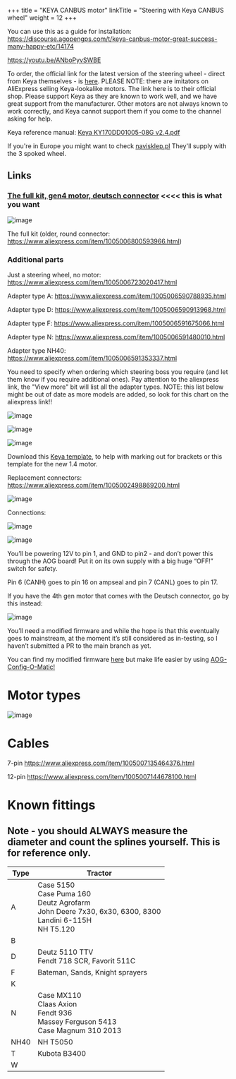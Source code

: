 +++
title = "KEYA CANBUS motor"
linkTitle = "Steering with Keya CANBUS wheel"
weight = 12
+++

You can use this as a guide for installation:
https://discourse.agopengps.com/t/keya-canbus-motor-great-success-many-happy-etc/14174

https://youtu.be/ANboPyvSWBE

To order, the official link for the latest version of the steering wheel - direct from Keya themselves - is [here](
https://www.aliexpress.com/item/1005008796635857.html). PLEASE NOTE: there are imitators on AliExpress selling Keya-lookalike motors. The link here is to their official shop. Please support Keya as they are known to work well, and we have great support from the manufacturer. Other motors are not always known to work correctly, and Keya cannot support them if you come to the channel asking for help.

Keya reference manual: 
[Keya KY170DD01005-08G v2.4.pdf](https://github.com/AgOpenGPS-Official/Boards/files/15389407/Keya.KY170DD01005-08G.v2.4.pdf)


If you're in Europe you might want to check [navisklep.pl](https://navisklep.pl/p/silnik-kierownica-keya/)
They'll supply with the 3 spoked wheel.

## Links

### [The full kit, gen4 motor, deutsch connector](https://www.aliexpress.com/item/1005008796635857.html) <<<< this is what you want

![image](../../img/keya.png)

The full kit (older, round connector: https://www.aliexpress.com/item/1005006800593966.html)

### Additional parts

Just a steering wheel, no motor: https://www.aliexpress.com/item/1005006723020417.html

Adapter type A: https://www.aliexpress.com/item/1005006590788935.html

Adapter type D: https://www.aliexpress.com/item/1005006590913968.html

Adapter type F: https://www.aliexpress.com/item/1005006591675066.html

Adapter type N: https://www.aliexpress.com/item/1005006591480010.html

Adapter type NH40: https://www.aliexpress.com/item/1005006591353337.html


You need to specify when ordering which steering boss you require (and let them know if you require additional ones). Pay attention to the aliexpress link, the "View more" bit will list all the adapter types. NOTE: this list below might be out of date as more models are added, so look for this chart on the aliexpress link!!

![image](../../img/aliexpress-view-more.png)

![image](../../img/keya-adapter-list.png)

![image](../../img/keyatemplate.png)

Download this [Keya template](../../files/KeyaTemplate.pdf), to help with marking out for brackets or this template for the new 1.4 motor.

Replacement connectors: https://www.aliexpress.com/item/1005002498869200.html

![image](../../img/keya-replacement-connector.png)

Connections:

![image](../../img/keya-connector.png)

![image](../../img/keya-connector-pinout.png)

You’ll be powering 12V to pin 1, and GND to pin2 - and don’t power this through the AOG board! Put it on its own supply with a big huge “OFF!” switch for safety.

Pin 6 (CANH) goes to pin 16 on ampseal and pin 7 (CANL) goes to pin 17.

If you have the 4th gen motor that comes with the Deutsch connector, go by this instead:

![image](../../img/keya8pindeutsch.png)

You’ll need a modified firmware and while the hope is that this eventually goes to mainstream, at the moment it’s still considered as in-testing, so I haven’t submitted a PR to the main branch as yet.

You can find my modified firmware [here](https://github.com/lansalot/AgOpenGPS_Boards/blob/Keya/TeensyModules/V4.1/Firmware/AOG-Keya-CANBUS.hex) but make life easier by using [AOG-Config-O-Matic!](https://github.com/lansalot/AOGConfigOMatic/releases)

# Motor types

![image](../../img/keya-auto-steer-motor-types.png)

# Cables

7-pin https://www.aliexpress.com/item/1005007135464376.html

12-pin https://www.aliexpress.com/item/1005007144678100.html


# Known fittings

## Note - you should ALWAYS measure the diameter and count the splines yourself. This is for reference only.

|Type|Tractor|
|-------|-------|
|A|Case 5150<br>Case Puma 160<br>Deutz Agrofarm<br>John Deere 7x30, 6x30, 6300, 8300<br>Landini 6-115H<br>NH T5.120|
|B||
|D|Deutz 5110 TTV<br>Fendt 718 SCR, Favorit 511C|
|F|Bateman, Sands, Knight sprayers|
|K||
|N|Case MX110<br>Claas Axion<br>Fendt 936<br>Massey Ferguson 5413<br>Case Magnum 310 2013|
|NH40|NH T5050
|T|Kubota B3400|
|W||
